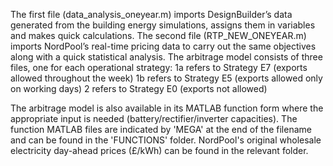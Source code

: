 The first file (data_analysis_oneyear.m) imports DesignBuilder’s data generated from the building energy simulations, assigns them in variables and makes quick calculations. 
The second file (RTP_NEW_ONEYEAR.m) imports NordPool’s real-time pricing data to carry out the same objectives along with a quick statistical analysis.
The arbitrage model consists of three files, one for each operational strategy:
1a refers to Strategy E7 (exports allowed throughout the week)
1b refers to Strategy E5 (exports allowed only on working days)
2 refers to Strategy E0 (exports not allowed)

The arbitrage model is also available in its MATLAB function form where the appropriate input is needed (battery/rectifier/inverter capacities).
The function MATLAB files are indicated by 'MEGA' at the end of the filename and can be found in the 'FUNCTIONS' folder.
NordPool's original wholesale electricity day-ahead prices (£/kWh) can be found in the relevant folder.
